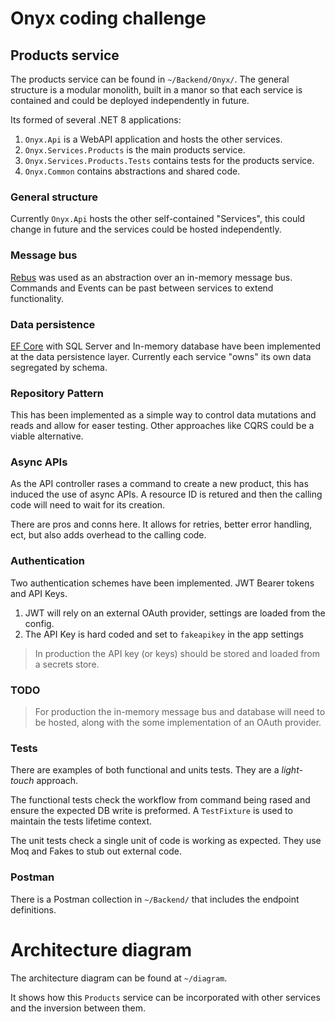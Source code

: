 # Onyx coding challenge

## Products service

The products service can be found in `~/Backend/Onyx/`. The general structure is a modular monolith, built in a manor so that each service is contained and could be deployed independently in future.

Its formed of several .NET 8 applications:
1. `Onyx.Api` is a WebAPI application and hosts the other services.
2. `Onyx.Services.Products` is the main products service.
3. `Onyx.Services.Products.Tests` contains tests for the products service.
4. `Onyx.Common` contains abstractions and shared code. 

### General structure

Currently `Onyx.Api` hosts the other self-contained "Services", this could change in future and the services could be hosted independently.

### Message bus
[Rebus](https://github.com/rebus-org/Rebus) was used as an abstraction over an in-memory message bus. Commands and Events can be past between services to extend functionality.

### Data persistence
[EF Core](https://github.com/dotnet/efcore) with SQL Server and In-memory database have been implemented at the data persistence layer. 
Currently each service "owns" its own data segregated by schema.

### Repository Pattern
This has been implemented as a simple way to control data mutations and reads and allow for easer testing. Other approaches like CQRS could be a viable alternative.

### Async APIs
As the API controller rases a command to create a new product, this has induced the use of async APIs. A resource ID is retured and then the calling code will need to wait for its creation.

There are pros and conns here. It allows for retries, better error handling, ect, but also adds overhead to the calling code.

### Authentication

Two authentication schemes have been implemented. JWT Bearer tokens and API Keys.  
1. JWT will rely on an external OAuth provider, settings are loaded from the config.  
2. The API Key is hard coded and set to `fakeapikey` in the app settings

> In production the API key (or keys) should be stored and loaded from a secrets store.

### TODO

> For production the in-memory message bus and database will need to be hosted, along with the some implementation of an OAuth provider.

### Tests

There are examples of both functional and units tests. They are a _light-touch_ approach.

The functional tests check the workflow from command being rased and ensure the expected DB write is preformed. A `TestFixture` is used to maintain the tests lifetime context.

The unit tests check a single unit of code is working as expected. They use Moq and Fakes to stub out external code.

### Postman 

There is a Postman collection in `~/Backend/` that includes the endpoint definitions.

# Architecture diagram

The architecture diagram can be found at `~/diagram`.

It shows how this `Products` service can be incorporated with other services and the inversion between them.